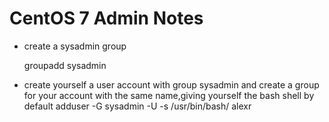 CentOS 7 Admin Notes
====================

+ create a sysadmin group

    groupadd sysadmin 

+ create yourself a user account with group sysadmin and create a group for your account with the same name,giving yourself the bash shell by default
    adduser -G sysadmin -U -s /usr/bin/bash/ alexr
